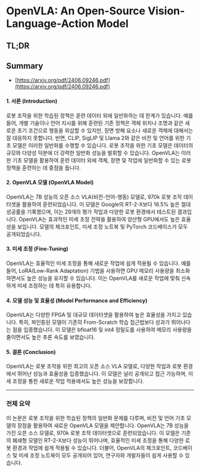 # OpenVLA: An Open-Source Vision-Language-Action Model
## TL;DR
## Summary
- [https://arxiv.org/pdf/2406.09246.pdf](https://arxiv.org/pdf/2406.09246.pdf)

#### 1. 서론 (Introduction)
로봇 조작을 위한 학습된 정책은 훈련 데이터 외에 일반화하는 데 한계가 있습니다. 예를 들어, 개별 기술이나 언어 지시를 위해 훈련된 기존 정책은 객체 위치나 조명과 같은 새로운 초기 조건으로 행동을 외삽할 수 있지만, 장면 방해 요소나 새로운 객체에 대해서는 잘 대응하지 못합니다. 반면, CLIP, SigLIP 및 Llama 2와 같은 비전 및 언어를 위한 기초 모델은 이러한 일반화를 수행할 수 있습니다. 로봇 조작을 위한 기초 모델은 데이터의 규모와 다양성 덕분에 더 강력한 일반화 성능을 발휘할 수 있습니다. OpenVLA는 이러한 기초 모델을 활용하여 훈련 데이터 외에 객체, 장면 및 작업에 일반화할 수 있는 로봇 정책을 훈련하는 데 중점을 둡니다.

#### 2. OpenVLA 모델 (OpenVLA Model)
OpenVLA는 7B 성능의 오픈 소스 VLA(비전-언어-행동) 모델로, 970k 로봇 조작 데이터셋을 활용하여 훈련되었습니다. 이 모델은 Google의 RT-2-X보다 16.5% 높은 절대 성공률을 기록했으며, 이는 29개의 평가 작업과 다양한 로봇 환경에서 테스트된 결과입니다. OpenVLA는 효과적인 미세 조정 전략을 활용하여 양산형 GPU에서도 높은 효율성을 보입니다. 모델의 체크포인트, 미세 조정 노트북 및 PyTorch 코드베이스가 모두 공개되었습니다.

#### 3. 미세 조정 (Fine-Tuning)
OpenVLA는 효율적인 미세 조정을 통해 새로운 작업에 쉽게 적용될 수 있습니다. 예를 들어, LoRA(Low-Rank Adaptation) 기법을 사용하면 GPU 메모리 사용량을 최소화하면서도 높은 성능을 유지할 수 있습니다. 이는 OpenVLA를 새로운 작업에 맞춰 신속하게 미세 조정하는 데 특히 유용합니다.

#### 4. 모델 성능 및 효율성 (Model Performance and Efficiency)
OpenVLA는 다양한 FPGA 및 대규모 데이터셋을 활용하여 높은 효율성을 가지고 있습니다. 특히, 파인튠된 모델이 기존의 From-Scratch 학습 접근법보다 성과가 뛰어나다는 점을 입증했습니다. 이 모델은 bfloat16 및 int4 정밀도를 사용하여 메모리 사용량을 줄이면서도 높은 추론 속도를 보였습니다.

#### 5. 결론 (Conclusion)
OpenVLA는 로봇 조작을 위한 최고의 오픈 소스 VLA 모델로, 다양한 작업과 로봇 환경에서 뛰어난 성능과 효율성을 입증했습니다. 이 모델은 널리 공개되고 접근 가능하며, 미세 조정을 통한 새로운 작업 적용에서도 높은 성능을 보장합니다.

---

### 전체 요약
이 논문은 로봇 조작을 위한 학습된 정책의 일반화 문제를 다루며, 비전 및 언어 기초 모델의 장점을 활용하여 새로운 OpenVLA 모델을 제안합니다. OpenVLA는 7B 성능을 가진 오픈 소스 모델로, 970k 로봇 조작 데이터셋으로 훈련되었습니다. 이 모델은 기존의 폐쇄형 모델인 RT-2-X보다 성능이 뛰어나며, 효율적인 미세 조정을 통해 다양한 로봇 환경과 작업에 쉽게 적용될 수 있습니다. 더불어, OpenVLA의 체크포인트, 코드베이스 및 미세 조정 노트북이 모두 공개되어 있어, 연구자와 개발자들이 쉽게 사용할 수 있습니다.